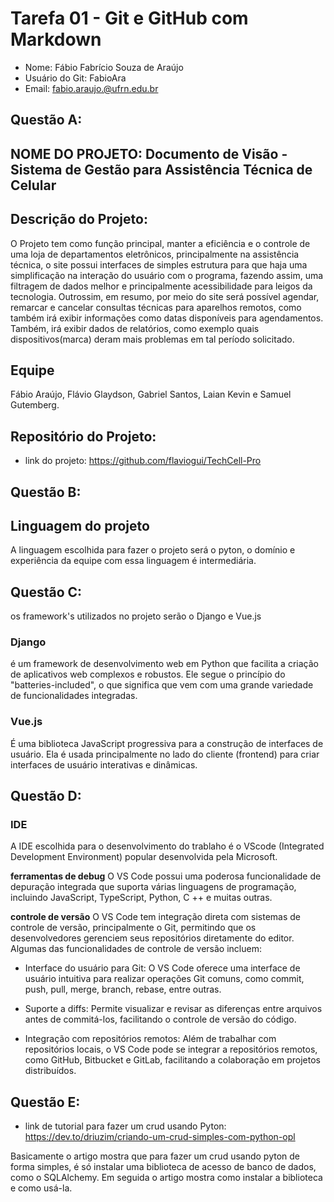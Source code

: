 # Tarefa 01 - Git e GitHub com Markdown

* Nome: Fábio Fabrício Souza de Araújo
* Usuário do Git: FabioAra
* Email: fabio.araujo.@ufrn.edu.br

## Questão A:
## NOME DO PROJETO: Documento de Visão - Sistema de Gestão para Assistência Técnica de Celular
## Descrição do Projeto: 
O Projeto tem como função principal, manter a eficiência e o controle de uma loja de departamentos eletrônicos, principalmente na assistência técnica, o site possui interfaces de simples estrutura para que haja uma simplificação na interação do usuário com o programa, fazendo assim, uma filtragem de dados melhor e principalmente acessibilidade para leigos da tecnologia. Outrossim, em resumo, por meio do site será possível agendar, remarcar e cancelar consultas técnicas para aparelhos remotos, como também irá exibir informações como datas disponíveis para agendamentos. Também, irá exibir dados de relatórios, como exemplo quais dispositivos(marca) deram mais problemas em tal período solicitado.

## Equipe
Fábio Araújo, Flávio Glaydson, Gabriel Santos, Laian Kevin e Samuel Gutemberg.

## Repositório do Projeto:
* link do projeto: https://github.com/flaviogui/TechCell-Pro

## Questão B:

## Linguagem do projeto
 A linguagem escolhida para fazer o projeto será o pyton, o domínio e experiência da equipe com essa linguagem é intermediária.

## Questão C:

os framework's utilizados no projeto serão o Django e Vue.js 

### Django
é um framework de desenvolvimento web em Python que facilita a criação de aplicativos web complexos e robustos. Ele segue o princípio do "batteries-included", o que significa que vem com uma grande variedade de funcionalidades integradas.
### Vue.js
É uma biblioteca JavaScript progressiva para a construção de interfaces de usuário. Ela é usada principalmente no lado do cliente (frontend) para criar interfaces de usuário interativas e dinâmicas. 

## Questão D:

### IDE
A IDE escolhida para o desenvolvimento do trablaho é o VScode (Integrated Development Environment) popular desenvolvida pela Microsoft.

__ferramentas de debug__
O VS Code possui uma poderosa funcionalidade de depuração integrada que suporta várias linguagens de programação, incluindo JavaScript, TypeScript, Python, C ++ e muitas outras. 

__controle de versão__
O VS Code tem integração direta com sistemas de controle de versão, principalmente o Git, permitindo que os desenvolvedores gerenciem seus repositórios diretamente do editor. Algumas das funcionalidades de controle de versão incluem:

* Interface do usuário para Git: 
O VS Code oferece uma interface de usuário intuitiva para realizar operações Git comuns, como commit, push, pull, merge, branch, rebase, entre outras.

* Suporte a diffs: 
Permite visualizar e revisar as diferenças entre arquivos antes de commitá-los, facilitando o controle de versão do código.

* Integração com repositórios remotos: 
Além de trabalhar com repositórios locais, o VS Code pode se integrar a repositórios remotos, como GitHub, Bitbucket e GitLab, facilitando a colaboração em projetos distribuídos.

## Questão E:

* link de tutorial para fazer um crud usando Pyton: https://dev.to/driuzim/criando-um-crud-simples-com-python-opl

Basicamente o artigo mostra que para fazer um crud usando pyton de forma simples, é só instalar uma biblioteca de acesso de banco de dados, como o SQLAlchemy. Em seguida o artigo mostra como instalar a biblioteca e como usá-la.




